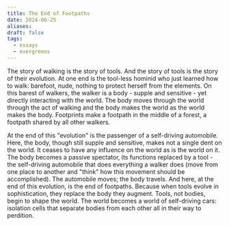 ```yaml
---
title: The End of Footpaths
date: 2024-06-25
aliases: 
draft: false
tags:
  - essays
  - evergreens
---
```

The story of walking is the story of tools. And the story of tools is the story of their evolution. At one end is the tool-less hominid who just learned how to walk: barefoot, nude, nothing to protect herself from the elements. On this barest of walkers, the walker is a body - supple and sensitive - yet directly interacting with the world. The body moves through the world through the act of walking and the body makes the world as the world makes the body. Footprints make a footpath in the middle of a forest, a footpath shared by all other walkers.

At the end of this "evolution" is the passenger of a self-driving automobile. Here, the body, though still supple and sensitive, makes not a single dent on the world. It ceases to have any influence on the world as is the world on it. The body becomes a passive spectator, its functions replaced by a tool - the self-driving automobile that does everything a walker does (move from one place to another and "think" how this movement should be accomplished). The automobile moves; the body travels. And here, at the end of this evolution, is the end of footpaths. Because when tools evolve in sophistication, they replace the body they augment. Tools, not bodies, begin to shape the world. The world becomes a world of self-driving cars: isolation cells that separate bodies from each other all in their way to perdition.
